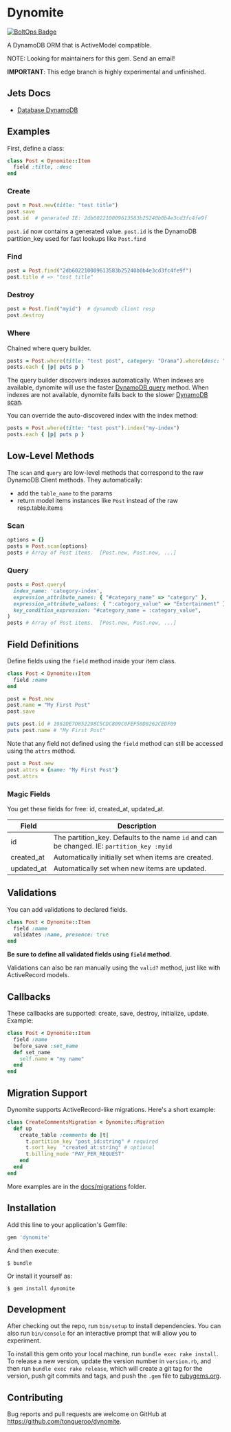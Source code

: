 # Dynomite

[![BoltOps Badge](https://img.boltops.com/boltops/badges/boltops-badge.png)](https://www.boltops.com)

A DynamoDB ORM that is ActiveModel compatible.

NOTE: Looking for maintainers for this gem. Send an email!

**IMPORTANT**: This edge branch is highly experimental and unfinished.

## Jets Docs

* [Database DynamoDB](https://rubyonjets.com/docs/database/dynamodb/)

## Examples

First, define a class:

```ruby
class Post < Dynomite::Item
  field :title, :desc
end
```

### Create

```ruby
post = Post.new(title: "test title")
post.save
post.id  # generated IE: 2db602210009613583b25240b0b4e3cd3fc4fe9f
```

`post.id` now contains a generated value.  `post.id` is the DynamoDB partition_key used for fast lookups like `Post.find`

### Find

```ruby
post = Post.find("2db602210009613583b25240b0b4e3cd3fc4fe9f")
post.title # => "test title"
```

### Destroy

```ruby
post = Post.find("myid")  # dynamodb client resp
post.destroy
```

### Where

Chained where query builder.

```ruby
posts = Post.where(title: "test post", category: "Drama").where(desc: "test desc")
posts.each { |p| puts p }
```

The query builder discovers indexes automatically. When indexes are available, dynomite will use the faster [DynamoDB query](https://docs.aws.amazon.com/sdk-for-ruby/v3/api/Aws/DynamoDB/Client.html#query-instance_method) method. When indexes are not available, dynomite falls back to the slower [DynamoDB scan](https://docs.aws.amazon.com/sdk-for-ruby/v3/api/Aws/DynamoDB/Client.html#scan-instance_method).

You can override the auto-discovered index with the index method:

```ruby
posts = Post.where(title: "test post").index("my-index")
posts.each { |p| puts p }
```

## Low-Level Methods

The `scan` and `query` are low-level methods that correspond to the raw DynamoDB Client methods. They automatically:

* add the `table_name` to the params
* return model items instances like `Post` instead of the raw resp.table.items

### Scan

```ruby
options = {}
posts = Post.scan(options)
posts # Array of Post items.  [Post.new, Post.new, ...]
```

### Query

```ruby
posts = Post.query(
  index_name: 'category-index',
  expression_attribute_names: { "#category_name" => "category" },
  expression_attribute_values: { ":category_value" => "Entertainment" },
  key_condition_expression: "#category_name = :category_value",
)
posts # Array of Post items.  [Post.new, Post.new, ...]
```

## Field Definitions

Define fields using the `field` method inside your item class.

```ruby
class Post < Dynomite::Item
  field :name
end

post = Post.new
post.name = "My First Post"
post.save

puts post.id # 1962DE7D852298C5CDC809C0FEF50D8262CEDF09
puts post.name # "My First Post"
```

Note that any field not defined using the `field` method can still be accessed using the `attrs` method.

```ruby
post = Post.new
post.attrs = {name: "My First Post"}
post.attrs
```

### Magic Fields

You get these fields for free: id, created_at, updated_at.

Field | Description
--- | ---
id | The partition_key. Defaults to the name `id` and can be changed. IE: `partition_key :myid`
created_at | Automatically initially set when items are created.
updated_at | Automatically set when new items are updated.

## Validations

You can add validations to declared fields.

```ruby
class Post < Dynomite::Item
  field :name
  validates :name, presence: true
end
```

**Be sure to define all validated fields using `field` method**.

Validations can also be ran manually using the `valid?` method, just like with ActiveRecord models.

## Callbacks

These callbacks are supported: create, save, destroy, initialize, update. Example:

```ruby
class Post < Dynomite::Item
  field :name
  before_save :set_name
  def set_name
    self.name = "my name"
  end
end
```

## Migration Support

Dynomite supports ActiveRecord-like migrations.  Here's a short example:

```ruby
class CreateCommentsMigration < Dynomite::Migration
  def up
    create_table :comments do |t|
      t.partition_key "post_id:string" # required
      t.sort_key  "created_at:string" # optional
      t.billing_mode "PAY_PER_REQUEST"
    end
  end
end
```

More examples are in the [docs/migrations](docs/migrations) folder.

## Installation

Add this line to your application's Gemfile:

```ruby
gem 'dynomite'
```

And then execute:

    $ bundle

Or install it yourself as:

    $ gem install dynomite

## Development

After checking out the repo, run `bin/setup` to install dependencies. You can also run `bin/console` for an interactive prompt that will allow you to experiment.

To install this gem onto your local machine, run `bundle exec rake install`. To release a new version, update the version number in `version.rb`, and then run `bundle exec rake release`, which will create a git tag for the version, push git commits and tags, and push the `.gem` file to [rubygems.org](https://rubygems.org).

## Contributing

Bug reports and pull requests are welcome on GitHub at https://github.com/tongueroo/dynomite.
